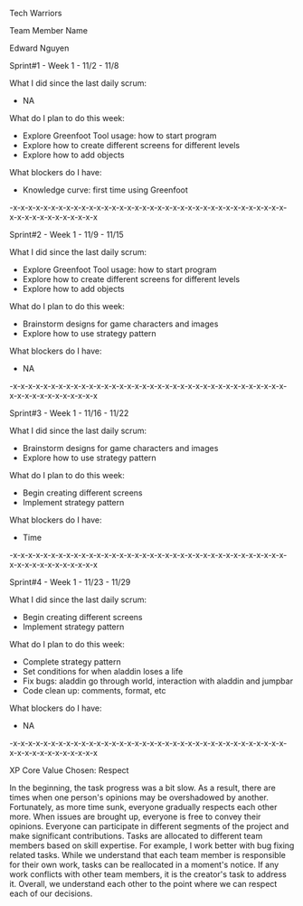 Tech Warriors

Team Member Name

Edward Nguyen

Sprint#1 - Week 1 - 11/2 - 11/8

What I did since the last daily scrum:
* NA

What do I plan to do this week:
* Explore Greenfoot Tool usage: how to start program
* Explore how to create different screens for different levels
* Explore how to add objects 

What blockers do I have:
* Knowledge curve: first time using Greenfoot

-x-x-x-x-x-x-x-x-x-x-x-x-x-x-x-x-x-x-x-x-x-x-x-x-x-x-x-x-x-x-x-x-x-x-x-x-x-x-x-x-x-x-x-x-x-x-x-x

Sprint#2 - Week 1 - 11/9 - 11/15

What I did since the last daily scrum:
* Explore Greenfoot Tool usage: how to start program
* Explore how to create different screens for different levels
* Explore how to add objects 

What do I plan to do this week:
* Brainstorm designs for game characters and images
* Explore how to use strategy pattern

What blockers do I have:
* NA

-x-x-x-x-x-x-x-x-x-x-x-x-x-x-x-x-x-x-x-x-x-x-x-x-x-x-x-x-x-x-x-x-x-x-x-x-x-x-x-x-x-x-x-x-x-x-x-x

Sprint#3 - Week 1 - 11/16 - 11/22

What I did since the last daily scrum:
* Brainstorm designs for game characters and images
* Explore how to use strategy pattern

What do I plan to do this week:
* Begin creating different screens
* Implement strategy pattern

What blockers do I have:
* Time

-x-x-x-x-x-x-x-x-x-x-x-x-x-x-x-x-x-x-x-x-x-x-x-x-x-x-x-x-x-x-x-x-x-x-x-x-x-x-x-x-x-x-x-x-x-x-x-x

Sprint#4 - Week 1 - 11/23 - 11/29

What I did since the last daily scrum:
* Begin creating different screens
* Implement strategy pattern

What do I plan to do this week:
* Complete strategy pattern
* Set conditions for when aladdin loses a life
* Fix bugs: aladdin go through world, interaction with aladdin and jumpbar
* Code clean up: comments, format, etc

What blockers do I have:
* NA

-x-x-x-x-x-x-x-x-x-x-x-x-x-x-x-x-x-x-x-x-x-x-x-x-x-x-x-x-x-x-x-x-x-x-x-x-x-x-x-x-x-x-x-x-x-x-x-x

XP Core Value Chosen: Respect

In the beginning, the task progress was a bit slow.
As a result, there are times when one person's opinions may be overshadowed by another.
Fortunately, as more time sunk, everyone gradually respects each other more.
When issues are brought up, everyone is free to convey their opinions.
Everyone can participate in different segments of the project and make significant contributions.
Tasks are allocated to different team members based on skill expertise.
For example, I work better with bug fixing related tasks. 
While we understand that each team member is responsible for their own work,
tasks can be reallocated in a moment's notice. 
If any work conflicts with other team members, it is the creator's task to address it.
Overall, we understand each other to the point where we can respect each of our decisions. 
